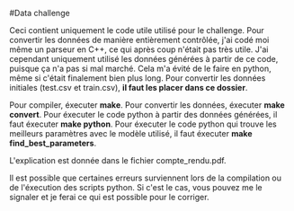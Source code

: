 #Data challenge


Ceci contient uniquement le code utile utilisé pour le challenge.
Pour convertir les données de manière entièrement contrôlée, j'ai codé moi même un parseur en C++, ce qui après coup n'était pas très utile. J'ai cependant uniquement utilisé les données générées à partir de ce code, puisque ça n'a pas si mal marché. Cela m'a évité de le faire en python, même si c'était finalement bien plus long.
Pour convertir les données initiales (test.csv et train.csv), **il faut les placer dans ce dossier**.

Pour compiler, éxecuter **make**.
Pour convertir les données, éxecuter **make convert**.
Pour éxecuter le code python à partir des données générées, il faut éxecuter **make python**.
Pour éxecuter le code python qui trouve les meilleurs paramètres avec le modèle utilisé, il faut éxecuter **make find_best_parameters**.

L'explication est donnée dans le fichier compte_rendu.pdf.


Il est possible que certaines erreurs surviennent lors de la compilation ou de l'éxecution des scripts python. Si c'est le cas, vous pouvez me le signaler et je ferai ce qui est possible pour le corriger.
